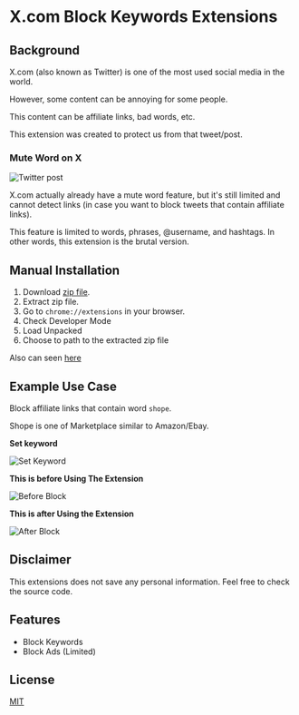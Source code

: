 # X.com Block Keywords Extensions

## Background

X.com (also known as Twitter) is one of the most used social media in the world.

However, some content can be annoying for some people.

This content can be affiliate links, bad words, etc.

This extension was created to protect us from that tweet/post.

### Mute Word on X

![Twitter post](https://i.ibb.co/XVCSn3T/muted-word.png)

X.com actually already have a mute word feature, but it's still limited and cannot detect links (in case you want to block tweets that contain affiliate links).

This feature is limited to words, phrases, @username, and hashtags. In other words, this extension is the brutal version.

## Manual Installation

1. Download [zip file](https://github.com/labasubagia/x-block-keyword/archive/refs/heads/main.zip).
1. Extract zip file.
1. Go to `chrome://extensions` in your browser.
1. Check Developer Mode
1. Load Unpacked
1. Choose to path to the extracted zip file

Also can seen [here](https://ui.vision/howto/install-chrome-extension-from-file)

## Example Use Case

Block affiliate links that contain word `shope`.

Shope is one of Marketplace similar to Amazon/Ebay.

**Set keyword**

![Set Keyword](https://i.ibb.co/4Y6N3X4/set-keyword.gif)

**This is before Using The Extension**

![Before Block](https://i.ibb.co/9wvprLK/before-block.gif)

**This is after Using the Extension**

![After Block](https://i.ibb.co/Jchnd13/after-block.gif)

## Disclaimer

This extensions does not save any personal information. Feel free to check the source code.

## Features

- Block Keywords
- Block Ads (Limited)

## License

[MIT](./LICENSE)
